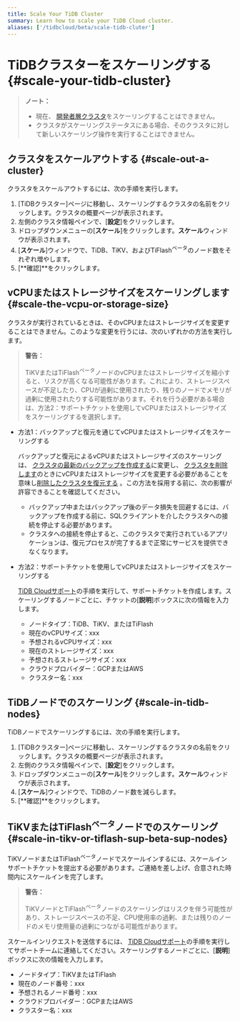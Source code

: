 ```yaml
---
title: Scale Your TiDB Cluster
summary: Learn how to scale your TiDB Cloud cluster.
aliases: ['/tidbcloud/beta/scale-tidb-cluter']
---
```


# TiDBクラスターをスケーリングする {#scale-your-tidb-cluster}

> **ノート：**
>
> -   現在、 [開発者層クラスタ](/tidb-cloud/select-cluster-tier.md#developer-tier)をスケーリングすることはできません。
> -   クラスタがスケーリングステータスにある場合、そのクラスタに対して新しいスケーリング操作を実行することはできません。

## クラスタをスケールアウトする {#scale-out-a-cluster}

クラスタをスケールアウトするには、次の手順を実行します。

1.  [TiDBクラスター]ページに移動し、スケーリングするクラスタの名前をクリックします。クラスタの概要ページが表示されます。
2.  左側のクラスタ情報ペインで、[**設定**]をクリックします。
3.  ドロップダウンメニューの[**スケール**]をクリックします。<strong>スケール</strong>ウィンドウが表示されます。
4.  [**スケール**]ウィンドウで、TiDB、TiKV、およびTiFlash<sup>ベータ</sup>のノード数をそれぞれ増やします。
5.  [**確認]**をクリックします。

## vCPUまたはストレージサイズをスケーリングします {#scale-the-vcpu-or-storage-size}

クラスタが実行されているときは、そのvCPUまたはストレージサイズを変更することはできません。このような変更を行うには、次のいずれかの方法を実行します。

> **警告：**
>
> TiKVまたはTiFlash<sup>ベータ</sup>ノードのvCPUまたはストレージサイズを縮小すると、リスクが高くなる可能性があります。これにより、ストレージスペースが不足したり、CPUが過剰に使用されたり、残りのノードでメモリが過剰に使用されたりする可能性があります。それを行う必要がある場合は、方法2：サポートチケットを使用してvCPUまたはストレージサイズをスケーリングするを選択します。

-   方法1：バックアップと復元を通じてvCPUまたはストレージサイズをスケーリングする

    バックアップと復元によるvCPUまたはストレージサイズのスケーリングは、 [クラスタの最新のバックアップを作成する](/tidb-cloud/backup-and-restore.md#manual-backup)に変更し、 [クラスタを削除します](/tidb-cloud/delete-tidb-cluster.md)のときにvCPUまたはストレージサイズを変更する必要があることを意味し[削除したクラスタを復元する](/tidb-cloud/backup-and-restore.md#restore-a-deleted-cluster) 。この方法を採用する前に、次の影響が許容できることを確認してください。

    -   バックアップ中またはバックアップ後のデータ損失を回避するには、バックアップを作成する前に、SQLクライアントを介したクラスタへの接続を停止する必要があります。
    -   クラスタへの接続を停止すると、このクラスタで実行されているアプリケーションは、復元プロセスが完了するまで正常にサービスを提供できなくなります。

-   方法2：サポートチケットを使用してvCPUまたはストレージサイズをスケーリングする

    [TiDB Cloudサポート](/tidb-cloud/tidb-cloud-support.md)の手順を実行して、サポートチケットを作成します。スケーリングするノードごとに、チケットの[**説明**]ボックスに次の情報を入力します。

    -   ノードタイプ：TiDB、TiKV、またはTiFlash
    -   現在のvCPUサイズ：xxx
    -   予想されるvCPUサイズ：xxx
    -   現在のストレージサイズ：xxx
    -   予想されるストレージサイズ：xxx
    -   クラウドプロバイダー：GCPまたはAWS
    -   クラスター名：xxx

## TiDBノードでのスケーリング {#scale-in-tidb-nodes}

TiDBノードでスケーリングするには、次の手順を実行します。

1.  [TiDBクラスター]ページに移動し、スケーリングするクラスタの名前をクリックします。クラスタの概要ページが表示されます。
2.  左側のクラスタ情報ペインで、[**設定**]をクリックします。
3.  ドロップダウンメニューの[**スケール**]をクリックします。<strong>スケール</strong>ウィンドウが表示されます。
4.  [**スケール**]ウィンドウで、TiDBのノード数を減らします。
5.  [**確認]**をクリックします。

## TiKVまたはTiFlash<sup>ベータ</sup>ノードでのスケーリング {#scale-in-tikv-or-tiflash-sup-beta-sup-nodes}

TiKVノードまたはTiFlash<sup>ベータ</sup>ノードでスケールインするには、スケールインサポートチケットを提出する必要があります。ご連絡を差し上げ、合意された時間内にスケールインを完了します。

> **警告：**
>
> TiKVノードとTiFlash<sup>ベータ</sup>ノードのスケーリングはリスクを伴う可能性があり、ストレージスペースの不足、CPU使用率の過剰、または残りのノードのメモリ使用量の過剰につながる可能性があります。

スケールインリクエストを送信するには、 [TiDB Cloudサポート](/tidb-cloud/tidb-cloud-support.md)の手順を実行してサポートチームに連絡してください。スケーリングするノードごとに、[**説明**]ボックスに次の情報を入力します。

-   ノードタイプ：TiKVまたはTiFlash
-   現在のノード番号：xxx
-   予想されるノード番号：xxx
-   クラウドプロバイダー：GCPまたはAWS
-   クラスター名：xxx
